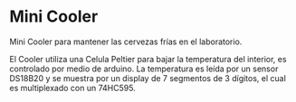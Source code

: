 # Mini Cooler
Mini Cooler para mantener las cervezas frías en el laboratorio.

El Cooler utiliza una Celula Peltier para bajar la temperatura del interior, es controlado por medio de arduino. La temperatura es leída por un sensor DS18B20 y se muestra por un display de 7 segmentos de 3 dígitos, el cual es multiplexado con un 74HC595.

